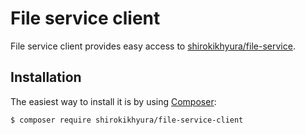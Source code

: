 File service client
====================

File service client provides easy access to [shirokikhyura/file-service](https://github.com/shirokikhyura/file-service).

Installation
------------

The easiest way to install it is by using [Composer](https://getcomposer.org):

```bash
$ composer require shirokikhyura/file-service-client
```
